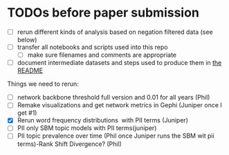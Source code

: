 # TODOs before paper submission

- [ ] rerun different kinds of analysis based on negation filtered data (see below)
- [ ] transfer all notebooks and scripts used into this repo
  - [ ] make sure filenames and comments are appropriate
- [ ] document intermediate datasets and steps used to produce them in [the README](README.md)

Things we need to rerun:

- [ ] network backbone threshold full version and 0.01 for all years (Phil)
- [ ] Remake visualizations and get network metrics in Gephi (Juniper once I get #1)
- [X] Rerun word frequency distributions  with PII terms (Juniper)
- [ ] PII only SBM topic models with PII terms(juniper)
- [ ] PII topic prevalence over time (Phil once Juniper runs the SBM wit pii terms)-Rank Shift Divergence? (Phil)
